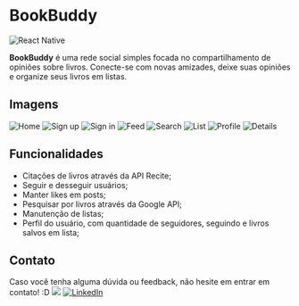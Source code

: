 # BookBuddy
![React Native](https://img.shields.io/badge/React_Native-20232A?style=for-the-badge&logo=react&logoColor=61DAFB)

**BookBuddy** é uma rede social simples focada no compartilhamento de opiniões sobre livros. Conecte-se com novas amizades, deixe suas opiniões e organize seus livros em listas.

## Imagens
![Home](./screenshots/home.jpeg)
![Sign up](./screenshots/signup.jpeg)
![Sign in](./screenshots/signin.jpeg)
![Feed](./screenshots/feed.jpeg)
![Search](./screenshots/search.jpeg)
![List](./screenshots/list.jpeg)
![Profile](./screenshots/profile.jpeg)
![Details](./screenshots/details.jpeg)

## Funcionalidades
- Citações de livros através da API Recite;
- Seguir e desseguir usuários;
- Manter likes em posts;
- Pesquisar por livros através da Google API;
- Manutenção de listas;
- Perfil do usuário, com quantidade de seguidores, seguindo e livros salvos em lista;

## Contato
Caso você tenha alguma dúvida ou feedback, não hesite em entrar em contato! :D <img src="https://images-wixmp-ed30a86b8c4ca887773594c2.wixmp.com/f/dc6fef0c-9d21-42dd-a18b-9573936309d1/da5palh-65273507-8a15-454d-ae2e-0bbb970f8a16.gif?token=eyJ0eXAiOiJKV1QiLCJhbGciOiJIUzI1NiJ9.eyJzdWIiOiJ1cm46YXBwOjdlMGQxODg5ODIyNjQzNzNhNWYwZDQxNWVhMGQyNmUwIiwiaXNzIjoidXJuOmFwcDo3ZTBkMTg4OTgyMjY0MzczYTVmMGQ0MTVlYTBkMjZlMCIsIm9iaiI6W1t7InBhdGgiOiJcL2ZcL2RjNmZlZjBjLTlkMjEtNDJkZC1hMThiLTk1NzM5MzYzMDlkMVwvZGE1cGFsaC02NTI3MzUwNy04YTE1LTQ1NGQtYWUyZS0wYmJiOTcwZjhhMTYuZ2lmIn1dXSwiYXVkIjpbInVybjpzZXJ2aWNlOmZpbGUuZG93bmxvYWQiXX0.TrXzBGCo6VqptVKxxVoJSuRLqrPXOQgVZdRYwfCyybc"> [![LinkedIn](https://img.shields.io/badge/LinkedIn-0A66C2?logo=linkedin&logoColor=fff)](https://www.linkedin.com/in/lumah-pereira/)
